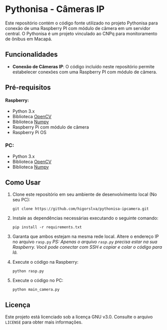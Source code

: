 # Pythonisa - Câmeras IP

Este repositório contém o código fonte utilizado no projeto Pythonisa para conexão de uma Raspberry PI com módulo de câmera em um servidor central. O Pythonisa é um projeto vinculado ao CNPq para monitoramento de ônibus em Macapá.

## Funcionalidades

- **Conexão de Câmeras IP**: O código incluído neste repositório permite estabelecer conexões com uma Raspberry PI com módulo de câmera.

## Pré-requisitos
#### Raspberry:
- Python 3.x
- Biblioteca [OpenCV](https://pypi.org/project/opencv-python/)
- Biblioteca [Numpy](https://numpy.org/)
- Raspberry Pi com módulo de câmera
- Raspberry Pi OS

### PC:
 - Python 3.x
 - Biblioteca [OpenCV](https://pypi.org/project/opencv-python/)
 - Biblioteca [Numpy](https://numpy.org/)

## Como Usar

1. Clone este repositório em seu ambiente de desenvolvimento local (No seu PC):

   ```
   git clone https://github.com/higorslva/pythonisa-ipcamera.git
   ```

2. Instale as dependências necessárias executando o seguinte comando:

   ```
   pip install -r requirements.txt
   ```

3. Garanta que ambos estejam na mesma rede local. Altere o endereço IP no arquivo ```rasp.py```
*PS: Apenas o arquivo ```rasp.py``` precisa estar na sua Raspberry. Você pode conectar com SSH e copiar e colar o código para lá.*

4. Execute o código na Raspberry:

   ```
   python rasp.py
   ```
5. Execute o código no PC:

   ```
   python main_camera.py
   ```

## Licença

Este projeto está licenciado sob a licença GNU v3.0. Consulte o arquivo `LICENSE` para obter mais informações.
